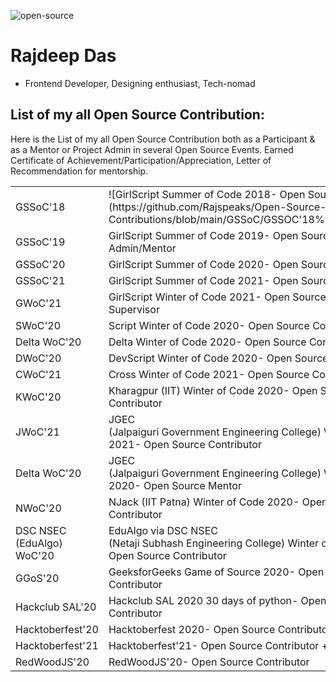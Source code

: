 ![open-source](https://user-images.githubusercontent.com/44817007/147729292-73edd0c8-bed6-45cc-abab-c8882be01e92.jpeg)

# Rajdeep Das

- Frontend Developer, Designing enthusiast, Tech-nomad  

## List of my all Open Source Contribution: 

Here is the List of my all Open Source Contribution both as a Participant & as a Mentor or Project Admin in several Open Source Events. 
Earned Certificate of Achievement/Participation/Appreciation, Letter of Recommendation for mentorship.


<table>

<tr>
<td>
GSSoC'18
</td>
<td>
![GirlScript Summer of Code 2018- Open Source Contributor](https://github.com/Rajspeaks/Open-Source-Contributions/blob/main/GSSoC/GSSOC'18%20Participant.jpg)
</td>
</tr>

<tr>
<td>
GSSoC'19
</td>
<td>
GirlScript Summer of Code 2019- Open Source Project Admin/Mentor
</td>
</tr>

<tr>
<td>
GSSoC'20
</td>
<td>
GirlScript Summer of Code 2020- Open Source Contributor
</td>
</tr>

<tr>
<td>
GSSoC'21
</td>
<td>
GirlScript Summer of Code 2021- Open Source Mentor
</td>
</tr>

<tr>
<td>
GWoC'21
</td>
<td>
GirlScript Winter of Code 2021- Open Source Project Supervisor
</td>
</tr>

<tr>
<td>
SWoC'20
</td>
<td>
Script Winter of Code 2020- Open Source Contributor
</td>
</tr>

<tr>
<td>
Delta WoC'20
</td>
<td>
Delta Winter of Code 2020- Open Source Contributor
</td>
</tr>
  
<tr>
<td>
DWoC'20
</td>
<td>
DevScript Winter of Code 2020- Open Source Contributor
</td>
</tr>

<tr>
<td>
CWoC'21
</td>
<td>
Cross Winter of Code 2021- Open Source Contributor
</td>
</tr>
  
<tr>
<td>
KWoC'20
</td>
<td>
Kharagpur (IIT) Winter of Code 2020- Open Source Contributor
</td>
</tr>

<tr>
<td>
JWoC'21
</td>
<td>
JGEC <br>(Jalpaiguri Government Engineering College) Winter of Code 2021- Open Source Contributor
</td>
</tr>

<tr>
<td>
Delta WoC'20
</td>
<td>
JGEC <br> (Jalpaiguri Government Engineering College) Winter of Code 2020- Open Source Mentor
</td>
</tr>
   
<tr>
<td>
NWoC'20
</td>
<td>
NJack (IIT Patna) Winter of Code 2020- Open Source Contributor
</td>
</tr>

<tr>
<td>
DSC NSEC (EduAlgo) WoC'20
</td>
<td>
EduAlgo via DSC NSEC <br> (Netaji Subhash Engineering College) Winter of Code 2020- Open Source Contributor
</td>
</tr>
  
<tr>
<td>
GGoS'20
</td>
<td>
GeeksforGeeks Game of Source 2020- Open Source Contributor
</td>
</tr>
  
<tr>
<td>
Hackclub SAL'20
</td>
<td>
Hackclub SAL 2020 30 days of python- Open Source Contributor
</td>
</tr>

<tr>
<td>
Hacktoberfest'20
</td>
<td>
Hacktoberfest 2020- Open Source Contributor
</td>
</tr>

<tr>
<td>
Hacktoberfest'21
</td>
<td>
Hacktoberfest'21- Open Source Contributor + Mentor
</td>
</tr>

<tr>
<td>
RedWoodJS'20
</td>
<td>
RedWoodJS'20- Open Source Contributor
</td>
</tr>
